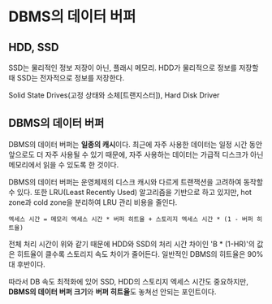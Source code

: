 # DBMS의 데이터 버퍼

## HDD, SSD

SSD는 물리적인 정보 저장이 아닌, 플래시 메모리. HDD가 물리적으로 정보를 저장할 때 SSD는 전자적으로 정보를 저장한다.    

Solid State Drives(고정 상태와 소체[트랜지스터]), Hard Disk Driver

## DBMS의 데이터 버퍼

DBMS의 데이터 버퍼는 <b>일종의 캐시</b>이다. 최근에 자주 사용한 데이터는 일정 시간 동안 앞으로도 더 자주 사용될 수 있기 때문에, 자주 사용하는 데이터는 가급적 디스크가 아닌 메모리에서 읽을 수 있도록 한 것이다.   
    
DBMS의 데이터 버퍼는 운영체제의 디스크 캐시와 다르게 트랜잭션을 고려하여 동작할 수 있다. 또한 LRU(Least Recently Used) 알고리즘을 기반으로 하고 있지만, hot zone과 cold zone을 분리하여 LRU 관리 비용을 줄인다.

`엑세스 시간 = 메모리 엑세스 시간 * 버퍼 히트율 + 스토리지 엑세스 시간 * (1 - 버퍼 히트율)`    

전체 처리 시간이 위와 같기 때문에 HDD와 SSD의 처리 시간 차이인 'B * (1-HR)'의 값은 히트율이 클수록 스토리지 속도 차이가 줄어든다. 일반적인 DBMS의 히트율은 90%대 후반이다.

따라서 DB 속도 최적화에 있어 SSD, HDD의 스토리지 엑세스 시간도 중요하지만, <b>DBMS의 데이터 버퍼 크기</b>와 <b>버퍼 히트율</b>도 놓쳐선 안되는 포인트이다.
